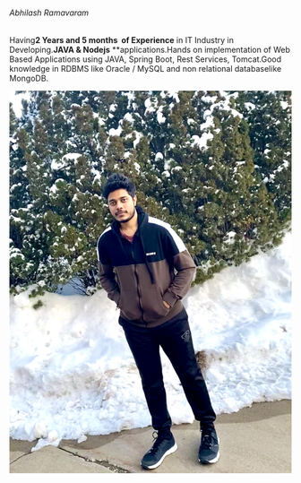 ###### Abhilash Ramavaram

Having**2 Years and 5 months  of Experience**  in IT Industry in Developing.**JAVA &amp; Nodejs** **applications.Hands on implementation of Web Based Applications using JAVA, Spring
Boot, Rest Services, Tomcat.Good knowledge in RDBMS like Oracle / MySQL and non relational databaselike MongoDB.

![Profile](Images\profile.jpg)
